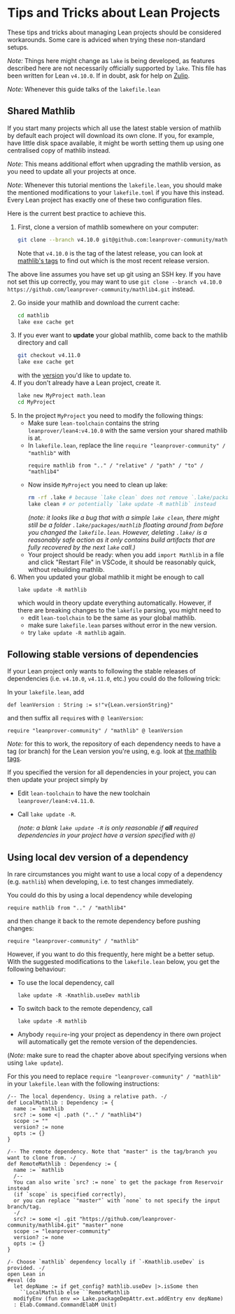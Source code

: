 # Tips and Tricks about Lean Projects

These tips and tricks about managing Lean projects should be considered workarounds.
Some care is adviced when trying these non-standard setups.

*Note:* Things here might change as `lake` is being developed, as features described here are not necessarily officially supported by `lake`. This file has been written for Lean `v4.10.0`. If in doubt, ask for help on [Zulip](https://leanprover.zulipchat.com).

*Note:* Whenever this guide talks of the `lakefile.lean`

## Shared Mathlib

If you start many projects which all use the latest stable version of mathlib
by default each project will download its own clone.
If you, for example, have little disk space available,
it might be worth setting them up using one centralised copy of mathlib instead.

*Note*: This means additional effort when upgrading the mathlib version,
as you need to update all your projects at once.

*Note*: Whenever this tutorial mentions the `lakefile.lean`, you should make the mentioned
modifications to your `lakefile.toml` if you have this instead. Every Lean project
has exactly one of these two configuration files.

Here is the current best practice to achieve this.

1) First, clone a version of mathlib somewhere on your computer:
   ```bash
   git clone --branch v4.10.0 git@github.com:leanprover-community/mathlib4.git
   ```
   Note that `v4.10.0` is the tag of the latest release, you can look at [mathlib's tags](https://github.com/leanprover-community/mathlib4/tags) to find out which is the most recent release version.

  The above line assumes you have set up git using an SSH key.
  If you have not set this up correctly, you may want to
  use `git clone --branch v4.10.0 https://github.com/leanprover-community/mathlib4.git` instead.

2) Go inside your mathlib and download the current cache:
   ```bash
   cd mathlib
   lake exe cache get
   ```
3) If you ever want to **update** your global mathlib, come back to the mathlib directory and call
   ```bash
   git checkout v4.11.0
   lake exe cache get
   ```
   with the [version](https://github.com/leanprover-community/mathlib4/tags) you'd like to update to.
4) If you don't already have a Lean project, create it.
   ```bash
   lake new MyProject math.lean
   cd MyProject
   ```
5) In the project `MyProject` you need to modify the following things:
   * Make sure `lean-toolchain` contains the string `leanprover/lean4:v4.10.0` with the same version your shared mathlib is at.
   * In `lakefile.lean`, replace the line `require "leanprover-community" / "mathlib"` with
     ```
     require mathlib from ".." / "relative" / "path" / "to" / "mathlib4"
     ```
   * Now inside `MyProject` you need to clean up lake:
     ```bash
     rm -rf .lake # because `lake clean` does not remove `.lake/packages/mathlib` which might have been downloaded by `lake new`.
     lake clean # or potentially `lake update -R mathlib` instead
     ```
     *(note: it looks like a bug that with a simple `lake clean`, there might still be a folder `.lake/packages/mathlib` floating around from before you changed the `lakefile.lean`. However, deleting `.lake/` is a reasonably safe action as it only contains build artifacts that are fully recovered by the next `lake` call.)*
   * Your project should be ready: when you add `import Mathlib` in a file and click "Restart File" in VSCode, it should be reasonably quick, without rebuilding mathlib.
6) When you updated your global mathlib it might be enough to call
   ```
   lake update -R mathlib
   ```
   which would in theory update everything automatically.
   However, if there are breaking changes to the `lakefile` parsing, you might need to
   * edit `lean-toolchain` to be the same as your global mathlib.
   * make sure `lakefile.lean` parses without error in the new version.
   * try `lake update -R mathlib` again.

## Following stable versions of dependencies

If your Lean project only wants to following the stable releases of dependencies (i.e. `v4.10.0`, `v4.11.0`, etc.) you could do the following trick:

In your `lakefile.lean`, add

```lean
def leanVersion : String := s!"v{Lean.versionString}"
```

and then suffix all `require`s with `@ leanVersion`:

```
require "leanprover-community" / "mathlib" @ leanVersion
```

*Note:* for this to work, the repository of each dependency needs to have a tag (or branch) for the Lean version you're using, e.g. look at [the mathlib tags](https://github.com/leanprover-community/mathlib4/tags).

If you specified the version for all dependencies in your project, you can then update your project simply by

* Edit `lean-toolchain` to have the new toolchain `leanprover/lean4:v4.11.0`.
* Call `lake update -R`.

  *(note: a blank `lake update -R` is only reasonable if **all** required dependencies in your project have a version specified with `@`)*



## Using local dev version of a dependency

In rare circumstances you might want to use a local copy of a dependency (e.g. `mathlib`) when developing, i.e. to test changes immediately.

You could do this by using a local dependency while developing
```
require mathlib from ".." / "mathlib4"
```
and then change it back to the remote dependency before pushing changes:
```
require "leanprover-community" / "mathlib"
```

However, if you want to do this frequently, here might be a better setup. With the suggested modifications to the `lakefile.lean` below, you get the following behaviour:

* To use the local dependency, call
  ```
  lake update -R -Kmathlib.useDev mathlib
  ```
* To switch back to the remote dependency, call
  ```
  lake update -R mathlib
  ```
* Anybody `require`-ing your project as dependency in there own project will automatically get the remote version of the dependencies.

(*Note:* make sure to read the chapter above about specifying versions when using `lake update`).

For this you need to replace `require "leanprover-community" / "mathlib"` in your `lakefile.lean` with the following instructions:

```lean
/-- The local dependency. Using a relative path. -/
def LocalMathlib : Dependency := {
  name := `mathlib
  src? := some <| .path (".." / "mathlib4")
  scope := ""
  version? := none
  opts := {}
}

/-- The remote dependency. Note that "master" is the tag/branch you want to clone from. -/
def RemoteMathlib : Dependency := {
  name := `mathlib
  /--
  You can also write `src? := none` to get the package from Reservoir instead
  (if `scope` is specified correctly),
  or you can replace `"master"` with `none` to not specify the input branch/tag.
  -/
  src? := some <| .git "https://github.com/leanprover-community/mathlib4.git" "master" none
  scope := "leanprover-community"
  version? := none
  opts := {}
}

/- Choose `mathlib` dependency locally if `-Kmathlib.useDev` is provided. -/
open Lean in
#eval (do
  let depName := if get_config? mathlib.useDev |>.isSome then
    ``LocalMathlib else ``RemoteMathlib
  modifyEnv (fun env => Lake.packageDepAttr.ext.addEntry env depName)
  : Elab.Command.CommandElabM Unit)
```